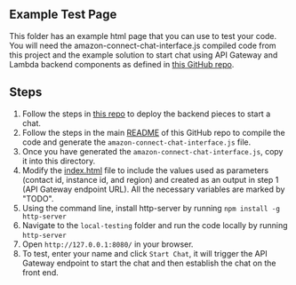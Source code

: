 ## Example Test Page

This folder has an example html page that you can use to test your code. You will need the amazon-connect-chat-interface.js compiled code from this project and the example solution to start chat using API Gateway and Lambda backend components as defined in [this GitHub repo](https://github.com/amazon-connect/amazon-connect-chat-ui-examples/tree/master/cloudformationTemplates/startChatContactAPI).

## Steps
1. Follow the steps in [this repo](https://github.com/amazon-connect/amazon-connect-chat-ui-examples/tree/master/cloudformationTemplates/startChatContactAPI) to deploy the backend pieces to start a chat.
2. Follow the steps in the main [README](../README.md) of this GitHub repo to compile the code and generate the `amazon-connect-chat-interface.js` file.
3. Once you have generated the `amazon-connect-chat-interface.js`, copy it into this directory.
4. Modify the [index.html](./index.html) file to include the values used as parameters (contact id, instance id, and region) and created as an output in step 1 (API Gateway endpoint URL). All the necessary variables are marked by "TODO".
5. Using the command line, install http-server by running `npm install -g http-server`
5. Navigate to the `local-testing` folder and run the code locally by running `http-server`
6. Open `http://127.0.0.1:8080/` in your browser.
7. To test, enter your name and click `Start Chat`, it will trigger the API Gateway endpoint to start the chat and then establish the chat on the front end.